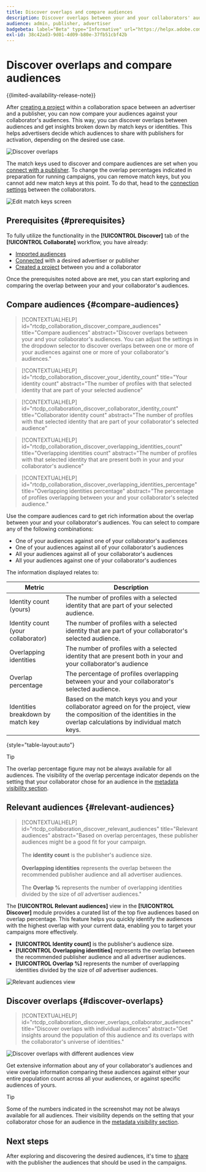 ```yaml
---
title: Discover overlaps and compare audiences
description: Discover overlaps between your and your collaborators' audiences. Learn how to discover the best audiences for use in your campaigns.
audience: admin, publisher, advertiser
badgebeta: label="Beta" type="Informative" url="https://helpx.adobe.com/legal/product-descriptions/real-time-customer-data-platform-b2b-edition-prime-and-ultimate-packages.html newtab=true"
exl-id: 38c42ad3-9d01-4d09-b80e-37fb51cbf42b
---
```

# Discover overlaps and compare audiences

{{limited-availability-release-note}}

After [creating a project](/help/guide/collaborate/manage-projects.md) within a collaboration space between an advertiser and a publisher, you can now compare your audiences against your collaborator's audiences. This way, you can discover overlaps between audiences and get insights broken down by match keys or identities. This helps advertisers decide which audiences to share with publishers for activation, depending on the desired use case.

![Discover overlaps](/help/assets/collaborate/discover-overlaps/discover-overlaps.png)

The match keys used to discover and compare audiences are set when you [connect with a publisher](/help/guide/connect/establishing-connections.md#connection-settings). To change the overlap percentages indicated in preparation for running campaigns, you can remove match keys, but you cannot add new match keys at this point. To do that, head to the [connection settings](/help/guide/connect/establishing-connections.md#connection-settings) between the collaborators.

![Edit match keys screen](/help/assets/collaborate/discover-overlaps/edit-match-keys.png)

## Prerequisites {#prerequisites}

To fully utilize the functionality in the **[!UICONTROL Discover]** tab of the **[!UICONTROL Collaborate]** workflow, you have already:

* [Imported audiences](/help/guide/setup/onboard-audiences.md)
* [Connected](/help/guide/connect/establishing-connections.md) with a desired advertiser or publisher
* [Created a project](/help/guide/collaborate/manage-projects.md) between you and a collaborator

Once the prerequisites noted above are met, you can start exploring and comparing the overlap between your and your collaborator's audiences.

## Compare audiences {#compare-audiences}

>[!CONTEXTUALHELP]
>id="rtcdp_collaboration_discover_compare_audiences"
>title="Compare audiences"
>abstract="Discover overlaps between your and your collaborator's audiences. You can adjust the settings in the dropdown selector to discover overlaps between one or more of your audiences against one or more of your collaborator's audiences."

>[!CONTEXTUALHELP]
>id="rtcdp_collaboration_discover_your_identity_count"
>title="Your identity count"
>abstract="The number of profiles with that selected identity that are part of your selected audience"

>[!CONTEXTUALHELP]
>id="rtcdp_collaboration_discover_collaborator_identity_count"
>title="Collaborator identity count"
>abstract="The number of profiles with that selected identity that are part of your collaborator's selected audience"

>[!CONTEXTUALHELP]
>id="rtcdp_collaboration_discover_overlapping_identities_count"
>title="Overlapping identities count"
>abstract="The number of profiles with that selected identity that are present both in your and your collaborator's audience"

>[!CONTEXTUALHELP]
>id="rtcdp_collaboration_discover_overlapping_identities_percentage"
>title="Overlapping identities percentage"
>abstract="The percentage of profiles overlapping between your and your collaborator's selected audience."

Use the compare audiences card to get rich information about the overlap between your and your collaborator's audiences. You can select to compare any of the following combinations:

* One of your audiences against one of your collaborator's audiences
* One of your audiences against all of your collaborator's audiences
* All your audiences against all of your collaborator's audiences
* All your audiences against one of your collaborator's audiences

The information displayed relates to:

|Metric | Description |
|---------|----------|
| Identity count (yours) | The number of profiles with a selected identity that are part of your selected audience. |
| Identity count (your collaborator) | The number of profiles with a selected identity that are part of your collaborator's selected audience. |
| Overlapping identities | The number of profiles with a selected identity that are present both in your and your collaborator's audience |
| Overlap percentage | The percentage of profiles overlapping between your and your collaborator's selected audience. |
| Identities breakdown by match key | Based on the match keys you and your collaborator agreed on for the project, view the composition of the identities in the overlap calculations by individual match keys. |

{style="table-layout:auto"}

>[!TIP]
>
>The overlap percentage figure may not be always available for all audiences. The visibility of the overlap percentage indicator depends on the setting that your collaborator chose for an audience in the [metadata visibility section](/help/guide/setup/onboard-audiences.md#metadata-visibility).

## Relevant audiences {#relevant-audiences}

>[!CONTEXTUALHELP]
>id="rtcdp_collaboration_discover_relevant_audiences"
>title="Relevant audiences"
>abstract="Based on overlap percentages, these publisher audiences might be a good fit for your campaign. <br><br> The <b>identity count</b> is the publisher's audience size. <br><br> <b>Overlapping identities</b> represents the overlap between the recommended publisher audience and all advertiser audiences. <br><br> The <b>Overlap %</b> represents the number of overlapping identities divided by the size of <i>all</i> advertiser audiences."

The **[!UICONTROL Relevant audiences]** view in the **[!UICONTROL Discover]** module provides a curated list of the top five audiences based on overlap percentage. This feature helps you quickly identify the audiences with the highest overlap with your current data, enabling you to target your campaigns more effectively.

* **[!UICONTROL Identity count]** is the publisher's audience size.
* **[!UICONTROL Overlapping identities]** represents the overlap between the recommended publisher audience and all advertiser audiences.
* **[!UICONTROL Overlap %]** represents the number of overlapping identities divided by the size of *all* advertiser audiences.

<!--

For extensive information about the overlapping identities count and percentages, read the [overlap calculations reference documentation](/help/guide/reference/overlap-calculations.md).

-->

![Relevant audiences view](/help/assets/collaborate/discover-overlaps/relevant-audiences-highlighted.png)

## Discover overlaps {#discover-overlaps}

>[!CONTEXTUALHELP]
>id="rtcdp_collaboration_discover_overlaps_collaborator_audiences"
>title="Discover overlaps with individual audiences"
>abstract="Get insights around the population of this audience and its overlaps with the collaborator's universe of identities."

![Discover overlaps with different audiences view](/help/assets/collaborate/discover-overlaps/discover-overlaps-cards-view.png)

Get extensive information about any of your collaborator's audiences and view overlap information comparing these audiences against either your entire population count across all your audiences, or against specific audiences of yours.

>[!TIP]
>
>Some of the numbers indicated in the screenshot may not be always available for all audiences. Their visibility depends on the setting that your collaborator chose for an audience in the [metadata visibility section](/help/guide/setup/onboard-audiences.md#metadata-visibility).

## Next steps

After exploring and discovering the desired audiences, it's time to [share](/help/guide/collaborate/share.md) with the publisher the audiences that should be used in the campaigns.
